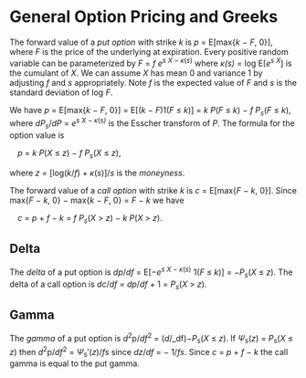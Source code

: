 ﻿# General Option Pricing and Greeks

The forward value of a _put option_ with strike _k_ is 
_p_ = E[max{_k_ &minus; _F_, 0}], where _F_ is the price of the underlying at
expiration. Every positive random variable can be parameterized by
_F_ = _f_ _e_<sup>_s X_ &minus; _κ_(_s_)</sup> where _κ(s)_ = log E[_e_<sup>_s X_</sup>]
is the cumulant of _X_. We can assume _X_ has mean 0 and
variance 1 by adjusting _f_ and _s_ appropriately. Note _f_ is the
expected value of _F_ and _s_ is the standard deviation of  log _F_. 

We have
_p_ = E[max{_k_ &minus; _F_, 0}]
= E[(_k_ &minus; _F_)1(_F_ &le; _k_)]
= _k_ _P_(_F_ &le; _k_) &minus; _f_ _P<sub>s</sub>_(_F_ &le; _k_),
where _dP<sub>s</sub>_/_dP_ = _e_<sup>_s X_ &minus; _κ_(_s)_</sup> is the Esscher transform of _P_.
The formula for the option value is

&emsp;_p_ = _k_ _P_(_X_ &le; _z_) &minus; _f_ _P<sub>s</sub>_(_X_ &le; _z_),

where _z_ = [log(_k_/_f_) + _κ_(_s_)]/_s_ is the _moneyness_.

The forward value of a _call option_ with strike _k_ is  _c_ = E[max{_F_ &minus; _k_, 0}].
Since max{_F_ &minus; _k_, 0} &minus; max{_k_ &minus; _F_, 0} = _F_ &minus; _k_ we
have 

&emsp;_c_ = _p_ + _f_ &minus; _k_ = _f_ _P<sub>s</sub>_(_X_ &gt; _z_) &minus; _k_ _P_(_X_ &gt; _z_).

## Delta
The _delta_ of a put option is
_dp_/_df_
= E[&minus;_e_<sup>_s X_ &minus; _κ_(_s_)</sup> 1(_F_ &le; _k_)]
= &minus;_P<sub>s</sub>_(_X_ &le; _z_).
The delta of a call option is _dc_/_df_ = _dp_/_df_ + 1 = _P<sub>s</sub>_(_X_ &gt; _z_).

## Gamma

The _gamma_ of a put option is _d_<sup>2</sup>p/_df_<sup>2</sup>
= (_d_/_df)&minus;_P_<sub>s</sub>(_X_ &le; _z_). 
If _Ψ_<sub>s</sub>(_z_) = _P_<sub>s</sub>(_X_ &le; _z_) then
_d_<sup>2</sup>p/_df_<sup>2</sup> = _Ψ_<sub>s</sub>&prime;(_z_)/_fs_
since _dz_/_df_ = &minus; 1/_fs_. Since _c_ = _p_ + _f_ &minus; _k_ the
call gamma is equal to the put gamma.
 
